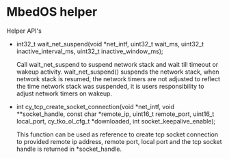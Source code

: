 # MbedOS helper 

Helper API's

* int32_t wait_net_suspend(void *net_intf,  uint32_t wait_ms,
							uint32_t inactive_interval_ms, uint32_t inactive_window_ms);
		
	Call wait_net_suspend to suspend network stack and wait till timeout or wakeup activity.
	wait_net_suspend() suspends the network stack, when network stack is resumed, the
	network timers are not adjusted to reflect the time network stack was suspended,
	it is users responsibility to adjust network timers on wakeup.

* int cy_tcp_create_socket_connection(void *net_intf, void **socket_handle, const char *remote_ip, uint16_t remote_port, uint16_t local_port,
    cy_tko_ol_cfg_t *downloaded, int socket_keepalive_enable);
	
	This function can be used as reference to create tcp socket connection to provided remote ip address, remote port, local port
	and the tcp socket handle is returned in *socket_handle.




